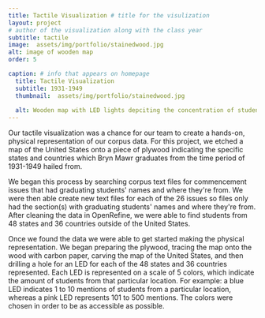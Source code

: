 ```yaml
---
title: Tactile Visualization # title for the visulization
layout: project
# author of the visualization along with the class year 
subtitle: tactile
image:  assets/img/portfolio/stainedwood.jpg
alt: image of wooden map
order: 5

caption: # info that appears on homepage
  title: Tactile Visualization 
  subtitle: 1931-1949
  thumbnail:  assets/img/portfolio/stainedwood.jpg
 
  alt: Wooden map with LED lights depciting the concentration of students graduated from each state
---
```

<!--  
insert visualization code or embedding here
If using an image file for viz, use image variable in header
--> 


Our tactile visualization was a chance for our team to create a hands-on, physical representation of our corpus data. For this project, we etched a map of the United States onto a piece of plywood indicating the specific states and countries which Bryn Mawr graduates from the time period of 1931-1949 hailed from. 

We began this process by searching corpus text files for commencement issues that had graduating students' names and where they're from. We were then able create new text files for each of the 26 issues so files only had the section(s) with graduating students' names and where they're from. After cleaning the data in OpenRefine,  we were able to find students from 48 states and 36 countries outside of the United States. 


Once we found the data we were able to get started making the physical representation. We began preparing the plywood, tracing the map onto the wood with carbon paper, carving the map of the United States, and then drilling a hole for an LED for each of the 48 states and 36 countries represented. Each LED is represented on a scale of 5 colors, which indicate the amount of students from that particular location. For example: a blue LED indicates 1 to 10 mentions of students from a particular location, whereas a pink LED represents 101 to 500 mentions. The colors were chosen in order to be as accessible as possible. 
<!--  
Insert your description for the project here.
--> 


